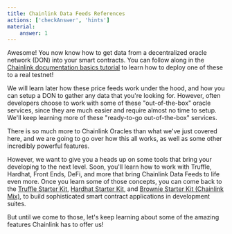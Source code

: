 ```yaml
---
title: Chainlink Data Feeds References
actions: ['checkAnswer', 'hints']
material:
    answer: 1
---
```


Awesome! You now know how to get data from a decentralized oracle network (DON) into your smart contracts. You can follow along in the <a href="https://docs.chain.link/docs/beginners-tutorial/" target=_new>Chainlink documentation basics tutorial</a> to learn how to deploy one of these to a real testnet!

We will learn later how these price feeds work under the hood, and how you can setup a DON to gather any data that you're looking for. However, often developers choose to work with some of these "out-of-the-box" oracle services, since they are much easier and require almost no time to setup. We'll keep learning more of these "ready-to-go out-of-the-box" services. 

There is so much more to Chainlink Oracles than what we've just covered here, and we are going to go over how this all works, as well as some other incredibly powerful features. 

However, we want to give you a heads up on some tools that bring your developing to the next level. Soon, you'll learn how to work with Truffle, Hardhat, Front Ends, DeFi, and more that bring Chainlink Data Feeds to life even more. Once you learn some of those concepts, you can come back to the <a href="https://github.com/smartcontractkit/truffle-starter-kit" target=_new>Truffle Starter Kit</a>, <a href="https://github.com/smartcontractkit/hardhat-starter-kit" target=_new>Hardhat Starter Kit</a>, and <a href="https://github.com/smartcontractkit/chainlink-mix" target=_new>Brownie Starter Kit (Chainlink Mix)</a>, to build sophisticated smart contract applications in development suites. 

But until we come to those, let's keep learning about some of the amazing features Chainlink has to offer us!


